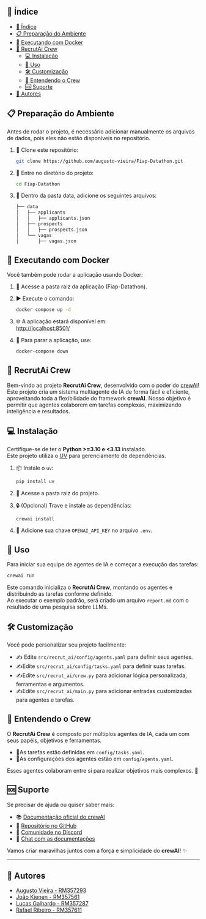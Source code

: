 ## 📜 Índice

- [📜 Índice](#-índice)
- [📋 Preparação do Ambiente](#-preparação-do-ambiente)
- [🐳 Executando com Docker](#-executando-com-docker)
- [🤖 RecrutAi Crew](#-recrutai-crew)
    - [💻 Instalação](#-instalação)
    - [🏹 Uso](#-uso)
    - [🛠️ Customização](#️-customização)
    - [🧠 Entendendo o Crew](#-entendendo-o-crew)
    - [🆘 Suporte](#-suporte)
- [🪪 Autores](#-autores)

## 📋 Preparação do Ambiente
Antes de rodar o projeto, é necessário adicionar manualmente os arquivos de dados, pois eles não estão disponíveis no repositório.

1. 🐑 Clone este repositório:

    ```bash
    git clone https://github.com/augusto-vieira/Fiap-Datathon.git
    ```

2. 📁 Entre no diretório do projeto:

    ```bash
    cd Fiap-Datathon
    ```
3. 📁 Dentro da pasta data, adicione os seguintes arquivos:
    ```bash
    ├── data
    │   ├── applicants
    │   │   ├── applicants.json
    │   ├── prospects
    │   │   ├── prospects.json
    │   └── vagas
    │       ├── vagas.json       
    ```

## 🐳 Executando com Docker

Você também pode rodar a aplicação usando Docker:

1. 📂 Acesse a pasta raiz da aplicação (Fiap-Datathon).

2. ▶️ Execute o comando:

    ```bash
    docker compose up -d
    ```
3. 🌐 A aplicação estará disponível em:  
    [http://localhost:8501/](http://localhost:8501/)

4. 🛑 Para parar a aplicação, use:

    ```bash
    docker-compose down
    ``` 

## 🤖 RecrutAi Crew

Bem-vindo ao projeto **RecrutAi Crew**, desenvolvido com o poder do [crewAI](https://crewai.com)!  
Este projeto cria um sistema multiagente de IA de forma fácil e eficiente, aproveitando toda a flexibilidade do framework **crewAI**. Nosso objetivo é permitir que agentes colaborem em tarefas complexas, maximizando inteligência e resultados.


## 💻 Instalação

Certifique-se de ter o **Python >=3.10 e <3.13** instalado.  
Este projeto utiliza o [UV](https://docs.astral.sh/uv/) para gerenciamento de dependências.

1. 📦 Instale o `uv`:

    ```bash
    pip install uv
    ```

2. 📁 Acesse a pasta raiz do projeto.

3. 🔒 (Opcional) Trave e instale as dependências:

    ```bash
    crewai install
    ```

4. 🔑 Adicione sua chave `OPENAI_API_KEY` no arquivo `.env`.

## 🏹 Uso

Para iniciar sua equipe de agentes de IA e começar a execução das tarefas:

```bash
crewai run
```

Este comando inicializa o **RecrutAi Crew**, montando os agentes e distribuindo as tarefas conforme definido.  
Ao executar o exemplo padrão, será criado um arquivo `report.md` com o resultado de uma pesquisa sobre LLMs.

## 🛠️ Customização

Você pode personalizar seu projeto facilmente:

- ✍️ Edite `src/recrut_ai/config/agents.yaml` para definir seus agentes.
- ✍️Edite `src/recrut_ai/config/tasks.yaml` para definir suas tarefas.
- ✍️Edite `src/recrut_ai/crew.py` para adicionar lógica personalizada, ferramentas e argumentos.
- ✍️Edite `src/recrut_ai/main.py` para adicionar entradas customizadas para agentes e tarefas.

## 🧠 Entendendo o Crew

O **RecrutAi Crew** é composto por múltiplos agentes de IA, cada um com seus papéis, objetivos e ferramentas.

- 🚩As tarefas estão definidas em `config/tasks.yaml`.
- 🚩As configurações dos agentes estão em `config/agents.yaml`.

Esses agentes colaboram entre si para realizar objetivos mais complexos. 🚀

## 🆘 Suporte

Se precisar de ajuda ou quiser saber mais:

- 📚 [Documentação oficial do crewAI](https://docs.crewai.com)
- 🐙 [Repositório no GitHub](https://github.com/joaomdmoura/crewai)
- 💬 [Comunidade no Discord](https://discord.com/invite/X4JWnZnxPb)
- 🤖 [Chat com as documentações](https://chatg.pt/DWjSBZn)

Vamos criar maravilhas juntos com a força e simplicidade do **crewAI**! ✨

---
## 🪪 Autores

- [Augusto Vieira - RM357293](www.linkedin.com/in/whoami-augusto-vieira)
- [João Kienen    - RM357561](https://www.linkedin.com/in/jkienen/?jobid=1234)
- [Lucas Galhardo - RM357287](https://www.linkedin.com/in/lucas-galhardo/?jobid=1234)
- [Rafael Ribeiro - RM357611](https://github.com/raffaell95)

